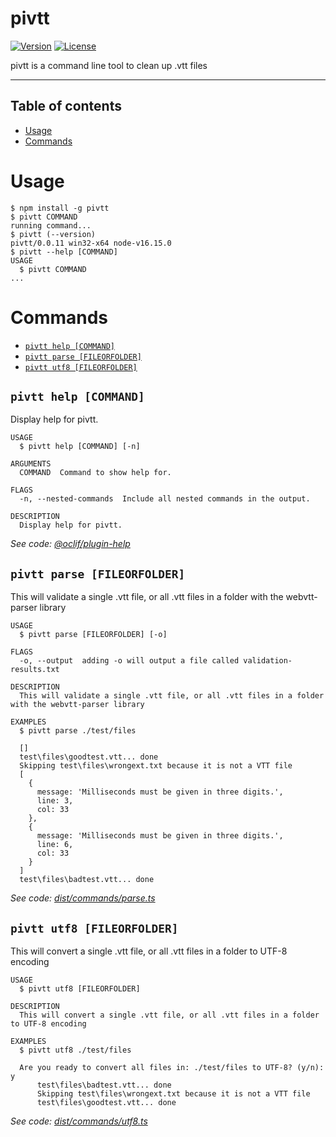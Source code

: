 pivtt
=================

[![Version](https://img.shields.io/npm/v/pivtt.svg)](https://npmjs.org/package/pivtt)
[![License](https://img.shields.io/npm/l/pivtt.svg)](https://github.com/markim/pivtt/package.json)

pivtt is a command line tool to clean up .vtt files

----

## Table of contents
<!-- toc -->
* [Usage](#usage)
* [Commands](#commands)
<!-- tocstop -->
# Usage
<!-- usage -->
```sh-session
$ npm install -g pivtt
$ pivtt COMMAND
running command...
$ pivtt (--version)
pivtt/0.0.11 win32-x64 node-v16.15.0
$ pivtt --help [COMMAND]
USAGE
  $ pivtt COMMAND
...
```
<!-- usagestop -->
# Commands
<!-- commands -->
* [`pivtt help [COMMAND]`](#pivtt-help-command)
* [`pivtt parse [FILEORFOLDER]`](#pivtt-parse-fileorfolder)
* [`pivtt utf8 [FILEORFOLDER]`](#pivtt-utf8-fileorfolder)

## `pivtt help [COMMAND]`

Display help for pivtt.

```
USAGE
  $ pivtt help [COMMAND] [-n]

ARGUMENTS
  COMMAND  Command to show help for.

FLAGS
  -n, --nested-commands  Include all nested commands in the output.

DESCRIPTION
  Display help for pivtt.
```

_See code: [@oclif/plugin-help](https://github.com/oclif/plugin-help/blob/v5.1.12/src/commands/help.ts)_

## `pivtt parse [FILEORFOLDER]`

This will validate a single .vtt file, or all .vtt files in a folder with the webvtt-parser library

```
USAGE
  $ pivtt parse [FILEORFOLDER] [-o]

FLAGS
  -o, --output  adding -o will output a file called validation-results.txt

DESCRIPTION
  This will validate a single .vtt file, or all .vtt files in a folder with the webvtt-parser library

EXAMPLES
  $ pivtt parse ./test/files

  []
  test\files\goodtest.vtt... done
  Skipping test\files\wrongext.txt because it is not a VTT file
  [
    {
      message: 'Milliseconds must be given in three digits.',
      line: 3,
      col: 33
    },
    {
      message: 'Milliseconds must be given in three digits.',
      line: 6,
      col: 33
    }
  ]
  test\files\badtest.vtt... done
```

_See code: [dist/commands/parse.ts](https://github.com/markim/pivtt/blob/v0.0.11/dist/commands/parse.ts)_

## `pivtt utf8 [FILEORFOLDER]`

This will convert a single .vtt file, or all .vtt files in a folder to UTF-8 encoding

```
USAGE
  $ pivtt utf8 [FILEORFOLDER]

DESCRIPTION
  This will convert a single .vtt file, or all .vtt files in a folder to UTF-8 encoding

EXAMPLES
  $ pivtt utf8 ./test/files

  Are you ready to convert all files in: ./test/files to UTF-8? (y/n): y
      test\files\badtest.vtt... done
      Skipping test\files\wrongext.txt because it is not a VTT file
      test\files\goodtest.vtt... done
```

_See code: [dist/commands/utf8.ts](https://github.com/markim/pivtt/blob/v0.0.11/dist/commands/utf8.ts)_
<!-- commandsstop -->
